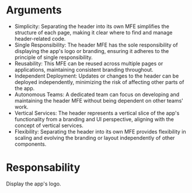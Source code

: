 # Arguments
- Simplicity: Separating the header into its own MFE simplifies the structure of each page, making it clear where to find and manage header-related code.
- Single Responsibility: The header MFE has the sole responsibility of displaying the app's logo or branding, ensuring it adheres to the principle of single responsibility.
- Reusability: This MFE can be reused across multiple pages or applications, maintaining consistent branding throughout.
- Independent Deployment: Updates or changes to the header can be deployed independently, minimizing the risk of affecting other parts of the app.
- Autonomous Teams: A dedicated team can focus on developing and maintaining the header MFE without being dependent on other teams' work.
- Vertical Services: The header represents a vertical slice of the app's functionality from a branding and UI perspective, aligning with the concept of vertical services.
- Flexibility: Separating the header into its own MFE provides flexibility in scaling and evolving the branding or layout independently of other components.

# Responsability
Display the app's logo.

